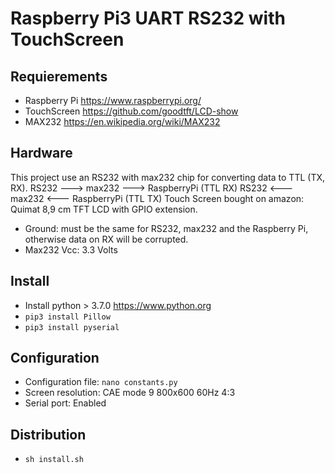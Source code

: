# Raspberry Pi3 UART RS232 with TouchScreen

## Requierements
* Raspberry Pi https://www.raspberrypi.org/
* TouchScreen https://github.com/goodtft/LCD-show
* MAX232 https://en.wikipedia.org/wiki/MAX232

## Hardware
This project use an RS232 with max232 chip for converting data to TTL (TX, RX).
RS232 ---> max232 ---> RaspberryPi (TTL RX)
RS232 <--- max232 <--- RaspberryPi (TTL TX)
Touch Screen bought on amazon: Quimat 8,9 cm TFT LCD with GPIO extension.
* Ground: must be the same for RS232, max232 and the Raspberry Pi, otherwise data on RX will be corrupted.
* Max232 Vcc: 3.3 Volts

## Install
* Install python > 3.7.0 https://www.python.org
* ```pip3 install Pillow```
* ```pip3 install pyserial```

## Configuration
* Configuration file: ```nano constants.py```
* Screen resolution: CAE mode 9 800x600 60Hz 4:3
* Serial port: Enabled

## Distribution
* ```sh install.sh```
